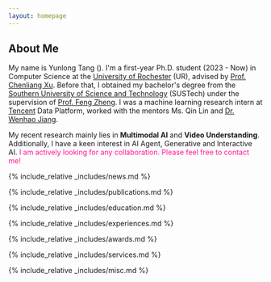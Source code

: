 ```yaml
---
layout: homepage
---
```


## About Me

My name is Yunlong Tang (<a href='https://translate.google.com/?sl=auto&tl=en&text=%E5%94%90%E4%BA%91%E9%BE%99'><i class="fa fa-volume-up" aria-hidden="true" style="color:deeppink;"></i></a>). 
I'm a first-year Ph.D. student (2023 - Now) in Computer Science at the [University of Rochester](https://www.rochester.edu/) (UR), advised by [Prof. Chenliang Xu](https://www.cs.rochester.edu/~cxu22/index.html). 
Before that, I obtained my bachelor's degree from the [Southern University of Science and Technology](https://www.sustech.edu.cn/en/) (SUSTech) under the supervision of [Prof. Feng Zheng](https://faculty.sustech.edu.cn/fengzheng/en). 
I was a machine learning research intern at [Tencent](https://www.tencent.com/en-us/about.html) Data Platform, worked with the mentors Ms. Qin Lin and [Dr. Wenhao Jiang](https://scholar.google.com/citations?user=rAlT64IAAAAJ&hl=en).

My recent research mainly lies in **Multimodal AI** and **Video Understanding**. Additionally, I have a keen interest in AI Agent, Generative and Interactive AI.
<span style="color:deeppink;">I am actively looking for any collaboration. Please feel free to contact me!</span>

<!-- ## Research Interests -->

<!-- - **Computer Vision:** image recognition, image generation, video captioning
- **Machine Learning:** meta-learning, incremental learning, transfer learning -->

{% include_relative _includes/news.md %}

{% include_relative _includes/publications.md %}

{% include_relative _includes/education.md %}

{% include_relative _includes/experiences.md %}

{% include_relative _includes/awards.md %}

{% include_relative _includes/services.md %}

{% include_relative _includes/misc.md %}

